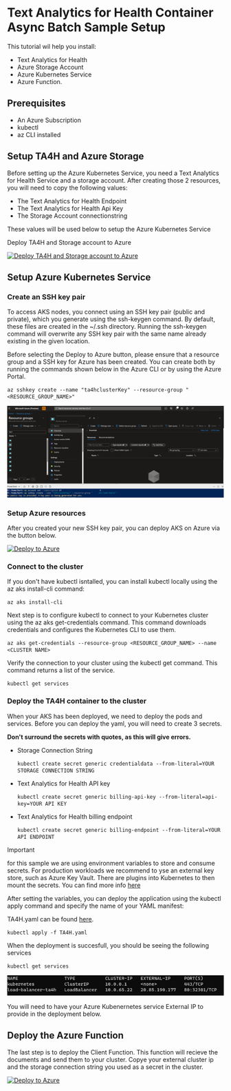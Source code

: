 # Text Analytics for Health Container Async Batch Sample Setup

This tutorial wil help you install: 
- Text Analytics for Health
- Azure Storage Account
- Azure Kubernetes Service 
- Azure Function.

## Prerequisites
- An Azure Subscription
- kubectl 
- az CLI installed 

## Setup TA4H and Azure Storage

Before setting up the Azure Kubernetes Service, you need a Text Analytics for Health Service and a storage account.
After creating those 2 resources, you will need to copy the following values:
- The Text Analytics for Health Endpoint
- The Text Analytics for Health Api Key
- The Storage Account connectionstring

These values will be used below to setup the Azure Kubernetes Service

Deploy TA4H and Storage account to Azure

[![Deploy TA4H and Storage account to Azure](https://aka.ms/deploytoazurebutton)](https://portal.azure.com/#create/Microsoft.Template/uri/https%3A%2F%2Fraw.githubusercontent.com%2Fmicrosoft%2Fazure-health-AI-services-samples%2FTA4H-async-blueprint%2Fsamples%2Ftext-analytics-for-health-async%2Fazuredeploy-services.json)


## Setup Azure Kubernetes Service

### Create an SSH key pair

To access AKS nodes, you connect using an SSH key pair (public and private), which you generate using the ssh-keygen command. By default, these files are created in the ~/.ssh directory. Running the ssh-keygen command will overwrite any SSH key pair with the same name already existing in the given location.

Before selecting the Deploy to Azure button, please ensure that a resource group and a SSH key for Azure has been created. You can create both by running the commands shown below in the Azure CLI or by using the Azure Portal.

```
az sshkey create --name "ta4hclusterKey" --resource-group "<RESOURCE_GROUP_NAME>"
```

!["A screenshot that shows how to generate the ssh key"](/media/text-analytics-for-health-batch-async/ssh.png)

### Setup Azure resources

After you created your new SSH key pair, you can deploy AKS on Azure via the button below.

[![Deploy to Azure](https://aka.ms/deploytoazurebutton)](https://portal.azure.com/#create/Microsoft.Template/uri/https%3A%2F%2Fraw.githubusercontent.com%2Fmicrosoft%2Fazure-health-AI-services-samples%2FTA4H-async-blueprint%2Fsamples%2Ftext-analytics-for-health-async%2Fazuredeploy-kubernetes.json)


### Connect to the cluster

If you don't have kubectl isntalled, you can install kubectl locally using the az aks install-cli command:
```cli
az aks install-cli
```

Next step is to configure kubectl to connect to your Kubernetes cluster using the az aks get-credentials command. This command downloads credentials and configures the Kubernetes CLI to use them.

```cli
az aks get-credentials --resource-group <RESOURCE_GROUP_NAME> --name <CLUSTER NAME>
```

Verify the connection to your cluster using the kubectl get command. This command returns a list of the service.

```cli
kubectl get services
```

### Deploy the TA4H container to the cluster

When your AKS has been deployed, we need to deploy the pods and services.
Before you can deploy the yaml, you will need to create 3 secrets.

**Don't surround the secrets with quotes, as this will give errors.**

- Storage Connection String
    ```cli
    kubectl create secret generic credentialdata --from-literal=YOUR STORAGE CONNECTION STRING
    ```
- Text Analytics for Health API key
    ```cli
    kubectl create secret generic billing-api-key --from-literal=api-key=YOUR API KEY
    ```
- Text Analytics for Health billing endpoint
    ```cli
    kubectl create secret generic billing-endpoint --from-literal=YOUR API ENDPOINT
    ```

> [!IMPORTANT] 
> for this sample we are using environment variables to store and consume secrets. For production workloads we recommend to yse an external key store, such as Azure Key Vault. There are plugins into Kubernetes to then mount the secrets. You can find more info [here](https://learn.microsoft.com/en-us/azure/aks/csi-secrets-store-driver)

After setting the variables, you can deploy the application using the kubectl apply command and specify the name of your YAML manifest:

TA4H.yaml can be found [here](samples\text-analytics-for-health-async\TA4H.yaml).
```cli
kubectl apply -f TA4H.yaml
```

When the deployment is succesfull, you should be seeing the following services

```cli
kubectl get services
```

!["A screenshot of the kubernetes services"](/media/text-analytics-for-health-batch-async/services.png)

You will need to have your Azure Kubenernetes service External IP to provide in the deployment below.

## Deploy the Azure Function

The last step is to deploy the Client Function. This function will recieve the documents and send them to your cluster. 
Copye your external cluster ip and the storage connection string  you used as a secret in the cluster. 

[![Deploy to Azure](https://aka.ms/deploytoazurebutton)](https://portal.azure.com/#create/Microsoft.Template/uri/https%3A%2F%2Fraw.githubusercontent.com%2Fmicrosoft%2Fazure-health-AI-services-samples%2FTA4H-async-blueprint%2Fsamples%2Ftext-analytics-for-health-async%2Fazuredeploy-function.json)

